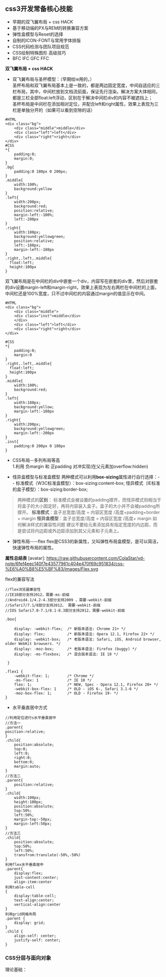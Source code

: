 
## css3开发常备核心技能
- 早期的双飞翼布局 + css HACK
- 基于移动端的PX与REM的转换兼容方案
- 弹性盒模型与Reset的选择
- 自制的ICON-FONT与常用字体排版
- CSS代码检测与团队项目规范
- CSS绘制特殊图形 高级技巧
- BFC IFC GFC FFC

**双飞翼布局 + css HACK**
- 双飞翼布局与圣杯模型：（早期给ie用的，）  
圣杯布局和双飞翼布局基本上是一致的，都是两边固定宽度，中间自适应的三栏布局，其中，中间栏放到文档流前面，保证先行渲染。解决方案大体相同，都是三栏全部float:left浮动，区别在于解决中间栏div的内容不被遮挡上；  
圣杯布局是中间栏在添加相对定位，并配合left和right属性，效果上表现为三栏是单独分开的（如果可以看到空隙的话）   
```
#HTML
<div class="bg">
    <div class="middle">middle</div>
    <div class="left">left</div>
    <div class="right">right</div>
</div>
#CSS
*{
    padding:0;
    margin:0;
}
.bg{
    padding:0 180px 0 200px;
}
.middle{
    width:100%;
    background:yellow
}
.left{
    width:200px;
    background:red;
    position:relative;
    margin-left:-100%;
    left:-200px
}
.right{
    width:180px;
    background:yellowgreen;
    position:relative;
    left:-180px;
    margin-left:-180px
}
.right,.left,.middle{
  float:left;
  height:100px
}
```
双飞翼布局是在中间栏的div中嵌套一个div，内容写在嵌套的div里，然后对嵌套的div设置margin-left和margin-right，效果上表现为左右两栏在中间栏的上面，中间栏还是100%宽度，只不过中间栏的内容通过margin的值显示在中间。
```
#HTML
<div class="bg">
    <div class="middle">
    <div class="inst">middle</div>
    </div>
    <div class="left">left</div>
    <div class="right">right</div>
</div>

#CSS
*{
    padding:0;
    margin:0
}
.right,.left,.middle{
  float:left;
  height:100px
}
.middle{
    width:100%;
    background:red;
}
.left{
    width:180px;
    background:yellow;
    margin-left:-180px
}
.right{
    width:200px;
    background:yellowgreen;
    margin-left:-200px
}
.inst{
    padding:0 200px 0 180px
}
```
- CSS布局--多列布局等高  
1.利用 负margin 和 正padding 对冲实现(在父元素加overflow:hidden)



- 怪异盒模型与标准盒模型
两种模式可以利用**box-sizing**属性进行自行选择：--
   标准模式（W3C标准盒模型）：box-sizing:content-box;
   怪异模式（IE标准的盒子模型）：box-sizing:border-box;
> 两种模式的**区别**：
标准模式会被设置的padding撑开，而怪异模式则相当于将盒子的大小固定好，再将内容装入盒子。盒子的大小并不会被padding所撑开。
**标准模式**：盒子总宽度/高度 = 内容区宽度 /高度+padding+border + margin
**怪异盒模型**：盒子总宽度/高度 = 内容区宽度 /高度+ margin
> 如何解决样式的兼容性问题
建议不要给元素添加具有指定宽度的内边距，而是尝试将内边距或外边距添加到其父元素和子元素上。
- 弹性布局----flex
flex是CSS3的新属性，又叫弹性布局盒模型，是可以简洁，快速弹性布局的属性。  

**属性总结表**
[avatar]: https://raw.githubusercontent.com/ColaStar/yd-note/6fef4eec140f7e43577961c404e470f69c951834/css-%E6%A0%B8%E5%BF%83/images/Flex.svg


flex的兼容写法
```
//flex浏览器兼容性
//IE10部分支持2012，需要-ms-前缀
//Android4.1/4.2-4.3部分支持2009 ，需要-webkit-前缀
//Safari7/7.1/8部分支持2012， 需要-webkit-前缀
//IOS Safari7.0-7.1/8.1-8.3部分支持2012，需要-webkit-前缀

.box{
 
    display: -webkit-flex;  /* 新版本语法: Chrome 21+ */
    display: flex;          /* 新版本语法: Opera 12.1, Firefox 22+ */
    display: -webkit-box;   /* 老版本语法: Safari, iOS, Android browser, older WebKit browsers. */
    display: -moz-box;      /* 老版本语法: Firefox (buggy) */
    display: -ms-flexbox;   /* 混合版本语法: IE 10 */   
 
 }
 
.flex1 {            
    -webkit-flex: 1;        /* Chrome */  
    -ms-flex: 1             /* IE 10 */  
    flex: 1;                /* NEW, Spec - Opera 12.1, Firefox 20+ */
    -webkit-box-flex: 1     /* OLD - iOS 6-, Safari 3.1-6 */  
    -moz-box-flex: 1;       /* OLD - Firefox 19- */       
}
```

- 水平垂直居中方式

```
//利用定位进行s水平垂直居中
//方法一
.parent{
position:relative;
}
.child{
    position:absolute;
    top:0;
    left:0;
    right:0;
    bottom:0;
    margin:auto;
}
//方法二
.parent{
    position:relative;
}
.child{
    width:100px;
    height:100px;
    position:absolute;
    top:50%;
    left:50%;
    margin-top:-50px;
    margin-left:50px;
}
//方法三
.child{
    position:absolute;
    top:50%;
    left:50%;
    transfrom:translate(-50%,-50%)
}
利用flex水平垂直居中
.parent{
    display:flex;
    just-content:center;
    align-item:center
利用table-cell
{
    display:table-cell;
    text-align:center;
    vertical-align:center
}
利用grid网格布局
.parent {
    display: grid;
}
.child {
    align-self: center;
    justify-self: center;
}

```
### CSS分层与面向对象
理论基础：